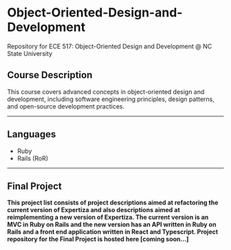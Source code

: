 # Object-Oriented-Design-and-Development
Repository for ECE 517: Object-Oriented Design and Development @ NC State University

## Course Description
This course covers advanced concepts in object-oriented design and development, including software engineering principles, design patterns, and open-source development practices.

---
## Languages
- Ruby
- Rails (RoR)

---

## Final Project 

**This project list consists of project descriptions aimed at refactoring the current version of Expertiza and also descriptions aimed at reimplementing a new version of Expertiza. The current version is an MVC in Ruby on Rails and the new version has an API written in Ruby on Rails and a front end application written in React and Typescript.
Project repository for the Final Project is hosted here [coming soon...]**
